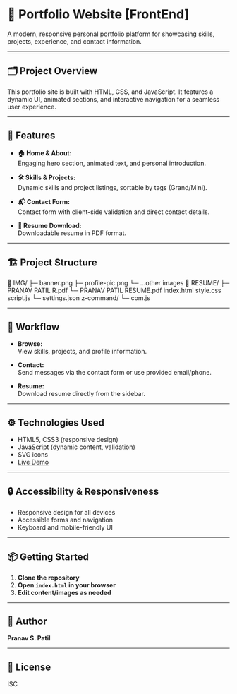 # 🏡 Portfolio Website [FrontEnd]

A modern, responsive personal portfolio platform for showcasing skills, projects, experience, and contact information.

---

## 🗂️ Project Overview

This portfolio site is built with HTML, CSS, and JavaScript. It features a dynamic UI, animated sections, and interactive navigation for a seamless user experience.

---

## 🚀 Features

- **🏠 Home & About:**  
  Engaging hero section, animated text, and personal introduction.

- **🛠️ Skills & Projects:**  
  Dynamic skills and project listings, sortable by tags (Grand/Mini).

- **📬 Contact Form:**  
  Contact form with client-side validation and direct contact details.

- **📄 Resume Download:**  
  Downloadable resume in PDF format.

---

## 🏗️ Project Structure

📁 IMG/ 
├─ banner.png 
├─ profile-pic.png 
└─ ...other images 
📁 RESUME/  ├─ PRANAV PATIL R.pdf 
            └─ PRANAV PATIL RESUME.pdf 
index.html 
style.css 
script.js
└─ settings.json z-command/ 
└─ com.js


---

## 📝 Workflow

- **Browse:**  
  View skills, projects, and profile information.

- **Contact:**  
  Send messages via the contact form or use provided email/phone.

- **Resume:**  
  Download resume directly from the sidebar.

---

## ⚙️ Technologies Used

- HTML5, CSS3 (responsive design)
- JavaScript (dynamic content, validation)
- SVG icons
- [Live Demo](https://mr-pranav.github.io/_mr_pranav____portfolio/)

---

## 🔒 Accessibility & Responsiveness

- Responsive design for all devices
- Accessible forms and navigation
- Keyboard and mobile-friendly UI

---

## 📦 Getting Started

1. **Clone the repository**
2. **Open `index.html` in your browser**
3. **Edit content/images as needed**

---

## 👤 Author

**Pranav S. Patil**

---

## 📄 License

ISC
